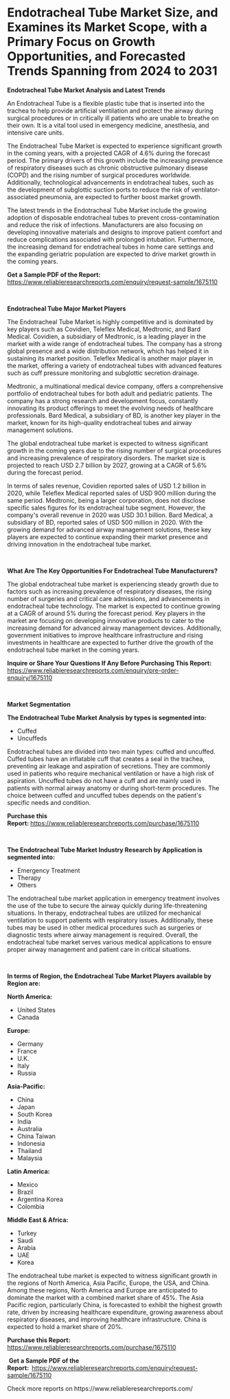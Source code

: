 <p><h1>Endotracheal Tube Market Size, and Examines its Market Scope, with a Primary Focus on Growth Opportunities, and Forecasted Trends Spanning from 2024 to 2031</h1></p><p><strong>Endotracheal Tube Market Analysis and Latest Trends</strong></p>
<p><p>An Endotracheal Tube is a flexible plastic tube that is inserted into the trachea to help provide artificial ventilation and protect the airway during surgical procedures or in critically ill patients who are unable to breathe on their own. It is a vital tool used in emergency medicine, anesthesia, and intensive care units.</p><p>The Endotracheal Tube Market is expected to experience significant growth in the coming years, with a projected CAGR of 4.6% during the forecast period. The primary drivers of this growth include the increasing prevalence of respiratory diseases such as chronic obstructive pulmonary disease (COPD) and the rising number of surgical procedures worldwide. Additionally, technological advancements in endotracheal tubes, such as the development of subglottic suction ports to reduce the risk of ventilator-associated pneumonia, are expected to further boost market growth.</p><p>The latest trends in the Endotracheal Tube Market include the growing adoption of disposable endotracheal tubes to prevent cross-contamination and reduce the risk of infections. Manufacturers are also focusing on developing innovative materials and designs to improve patient comfort and reduce complications associated with prolonged intubation. Furthermore, the increasing demand for endotracheal tubes in home care settings and the expanding geriatric population are expected to drive market growth in the coming years.</p></p>
<p><strong>Get a Sample PDF of the Report:&nbsp;</strong> <a href="https://www.reliableresearchreports.com/enquiry/request-sample/1675110">https://www.reliableresearchreports.com/enquiry/request-sample/1675110</a></p>
<p>&nbsp;</p>
<p><strong>Endotracheal Tube Major Market Players</strong></p>
<p><p>The Endotracheal Tube Market is highly competitive and is dominated by key players such as Covidien, Teleflex Medical, Medtronic, and Bard Medical. Covidien, a subsidiary of Medtronic, is a leading player in the market with a wide range of endotracheal tubes. The company has a strong global presence and a wide distribution network, which has helped it in sustaining its market position. Teleflex Medical is another major player in the market, offering a variety of endotracheal tubes with advanced features such as cuff pressure monitoring and subglottic secretion drainage. </p><p>Medtronic, a multinational medical device company, offers a comprehensive portfolio of endotracheal tubes for both adult and pediatric patients. The company has a strong research and development focus, constantly innovating its product offerings to meet the evolving needs of healthcare professionals. Bard Medical, a subsidiary of BD, is another key player in the market, known for its high-quality endotracheal tubes and airway management solutions.</p><p>The global endotracheal tube market is expected to witness significant growth in the coming years due to the rising number of surgical procedures and increasing prevalence of respiratory disorders. The market size is projected to reach USD 2.7 billion by 2027, growing at a CAGR of 5.6% during the forecast period.</p><p>In terms of sales revenue, Covidien reported sales of USD 1.2 billion in 2020, while Teleflex Medical reported sales of USD 900 million during the same period. Medtronic, being a larger corporation, does not disclose specific sales figures for its endotracheal tube segment. However, the company's overall revenue in 2020 was USD 30.1 billion. Bard Medical, a subsidiary of BD, reported sales of USD 500 million in 2020. With the growing demand for advanced airway management solutions, these key players are expected to continue expanding their market presence and driving innovation in the endotracheal tube market.</p></p>
<p>&nbsp;</p>
<p><strong>What Are The Key Opportunities For Endotracheal Tube Manufacturers?</strong></p>
<p><p>The global endotracheal tube market is experiencing steady growth due to factors such as increasing prevalence of respiratory diseases, the rising number of surgeries and critical care admissions, and advancements in endotracheal tube technology. The market is expected to continue growing at a CAGR of around 5% during the forecast period. Key players in the market are focusing on developing innovative products to cater to the increasing demand for advanced airway management devices. Additionally, government initiatives to improve healthcare infrastructure and rising investments in healthcare are expected to further drive the growth of the endotracheal tube market in the coming years.</p></p>
<p><strong>Inquire or Share Your Questions If Any Before Purchasing This Report:</strong> <a href="https://www.reliableresearchreports.com/enquiry/pre-order-enquiry/1675110">https://www.reliableresearchreports.com/enquiry/pre-order-enquiry/1675110</a></p>
<p>&nbsp;</p>
<p><strong>Market Segmentation</strong></p>
<p><strong>The Endotracheal Tube Market Analysis by types is segmented into:</strong></p>
<p><ul><li>Cuffed</li><li>Uncuffeds</li></ul></p>
<p><p>Endotracheal tubes are divided into two main types: cuffed and uncuffed. Cuffed tubes have an inflatable cuff that creates a seal in the trachea, preventing air leakage and aspiration of secretions. They are commonly used in patients who require mechanical ventilation or have a high risk of aspiration. Uncuffed tubes do not have a cuff and are mainly used in patients with normal airway anatomy or during short-term procedures. The choice between cuffed and uncuffed tubes depends on the patient's specific needs and condition.</p></p>
<p><strong>Purchase this Report:&nbsp;</strong><a href="https://www.reliableresearchreports.com/purchase/1675110">https://www.reliableresearchreports.com/purchase/1675110</a></p>
<p>&nbsp;</p>
<p><strong>The Endotracheal Tube Market Industry Research by Application is segmented into:</strong></p>
<p><ul><li>Emergency Treatment</li><li>Therapy</li><li>Others</li></ul></p>
<p><p>The endotracheal tube market application in emergency treatment involves the use of the tube to secure the airway quickly during life-threatening situations. In therapy, endotracheal tubes are utilized for mechanical ventilation to support patients with respiratory issues. Additionally, these tubes may be used in other medical procedures such as surgeries or diagnostic tests where airway management is required. Overall, the endotracheal tube market serves various medical applications to ensure proper airway management and patient care in critical situations.</p></p>
<p>&nbsp;</p>
<p><strong>In terms of Region, the Endotracheal Tube Market Players available by Region are:</strong></p>
<p>
    <p> <strong> North America: </strong>
        <ul>
            <li>United States</li>
            <li>Canada</li>
        </ul>
        </p> 
    <p> <strong> Europe: </strong>
        <ul>
            <li>Germany</li>
            <li>France</li>
            <li>U.K.</li>
            <li>Italy</li>
            <li>Russia</li>
        </ul>
        </p> 
    <p> <strong> Asia-Pacific: </strong>
        <ul>
            <li>China</li>
            <li>Japan</li>
            <li>South Korea</li>
            <li>India</li>
            <li>Australia</li>
            <li>China Taiwan</li>
            <li>Indonesia</li>
            <li>Thailand</li>
            <li>Malaysia</li>
        </ul>
        </p> 
    <p> <strong> Latin America: </strong>
        <ul>
            <li>Mexico</li>
            <li>Brazil</li>
            <li>Argentina Korea</li>
            <li>Colombia</li>
        </ul>
        </p> 
    <p> <strong> Middle East & Africa: </strong>
        <ul>
            <li>Turkey</li>
            <li>Saudi</li>
            <li>Arabia</li>
            <li>UAE</li>
            <li>Korea</li>
        </ul>
    </p>
    </p>
<p><p>The endotracheal tube market is expected to witness significant growth in the regions of North America, Asia Pacific, Europe, the USA, and China. Among these regions, North America and Europe are anticipated to dominate the market with a combined market share of 45%. The Asia Pacific region, particularly China, is forecasted to exhibit the highest growth rate, driven by increasing healthcare expenditure, growing awareness about respiratory diseases, and improving healthcare infrastructure. China is expected to hold a market share of 20%.</p></p>
<p><strong>Purchase this Report: </strong><a href="https://www.reliableresearchreports.com/purchase/1675110">https://www.reliableresearchreports.com/purchase/1675110</a></p>
<p>&nbsp;<strong>Get a Sample PDF of the Report:&nbsp;&nbsp;</strong><a href="https://www.reliableresearchreports.com/enquiry/request-sample/1675110">https://www.reliableresearchreports.com/enquiry/request-sample/1675110</a></p>
<p><strong></strong></p>
<p>Check more reports on https://www.reliableresearchreports.com/</p>